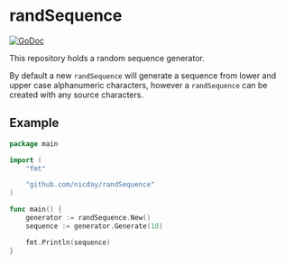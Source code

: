 # randSequence

[![GoDoc](https://img.shields.io/badge/api-Godoc-blue.svg?style=flat-square)](https://godoc.org/github.com/nicday/randSequence)

This repository holds a random sequence generator.

By default a new `randSequence` will generate a sequence from lower and upper case alphanumeric characters, however a `randSequence` can be created with any source characters.


## Example

```go
package main

import (
	"fmt"

	"github.com/nicday/randSequence"
)

func main() {
	generator := randSequence.New()
	sequence := generator.Generate(10)

	fmt.Println(sequence)
}
```

